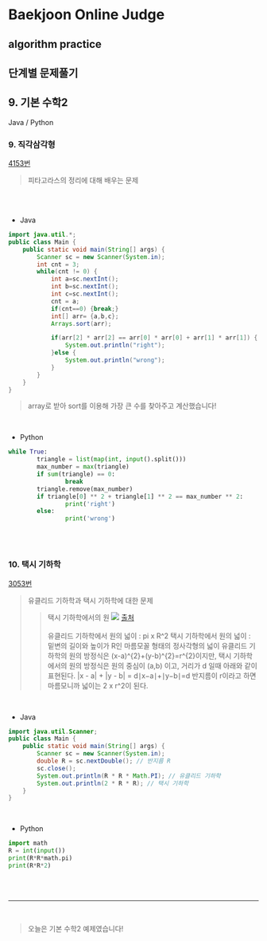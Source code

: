 # Baekjoon Online Judge

## algorithm practice

## 단계별 문제풀기

## 9. 기본 수학2

Java / Python
<br>

### 9. 직각삼각형
[4153번](https://www.acmicpc.net/problem/4153) 
> 피타고라스의 정리에 대해 배우는 문제

<br><br>

- Java

```java
import java.util.*;
public class Main {
    public static void main(String[] args) {
        Scanner sc = new Scanner(System.in);
        int cnt = 3;            
        while(cnt != 0) {
            int a=sc.nextInt();
            int b=sc.nextInt();
            int c=sc.nextInt();
            cnt = a;
            if(cnt==0) {break;}
            int[] arr= {a,b,c};        
            Arrays.sort(arr);

            if(arr[2] * arr[2] == arr[0] * arr[0] + arr[1] * arr[1]) {
                System.out.println("right");
            }else {
                System.out.println("wrong");
            }    
        }          
    }
}
``` 
> array로 받아 sort를 이용해 가장 큰 수를 찾아주고 계산했습니다!

<br>

- Python

```python
while True:
        triangle = list(map(int, input().split()))
        max_number = max(triangle)
        if sum(triangle) == 0:
                break
        triangle.remove(max_number)
        if triangle[0] ** 2 + triangle[1] ** 2 == max_number ** 2:
                print('right')
        else:
                print('wrong')
```


<br><br>

### 10. 택시 기하학
[3053번](https://www.acmicpc.net/problem/3053) 
> 유클리드 기하학과 택시 기하학에 대한 문제
>>택시 기하학에서의 원
![](https://images.velog.io/images/jini_eun/post/f01853d8-ec64-4d71-8eb5-f2d92021e8d7/image.png)
[출처](https://terms.naver.com/entry.nhn?docId=3567439&cid=58944&categoryId=58970)<br><br>
유클리드 기하학에서 원의 넓이 : pi x R^2
택시 기하학에서 원의 넓이 : 밑변의 길이와 높이가 R인 마름모꼴 형태의 정사각형의 넓이
유클리드 기하학의 원의 방정식은 
(x-a)^{2}+(y-b)^{2}=r^{2}이지만, 
택시 기하학에서의 원의 방정식은 원의 중심이 (a,b) 이고, 거리가 d 일때 아래와 같이 표현된다.
|x - a| + |y - b| = d∣x−a∣+∣y−b∣=d
반지름이 r이라고 하면 마름모니까 넓이는 2 x r^2이 된다.

<br>

- Java

```java
import java.util.Scanner;
public class Main {
    public static void main(String[] args) {
        Scanner sc = new Scanner(System.in);
        double R = sc.nextDouble(); // 반지름 R
        sc.close();
        System.out.println(R * R * Math.PI); // 유클리드 기하학
        System.out.println(2 * R * R); // 택시 기하학 
    }
}
``` 

<br>

- Python

```python
import math
R = int(input())
print(R*R*math.pi)
print(R*R*2)
```

<br><br>

---

<br>


> 오늘은 기본 수학2 예제였습니다!
